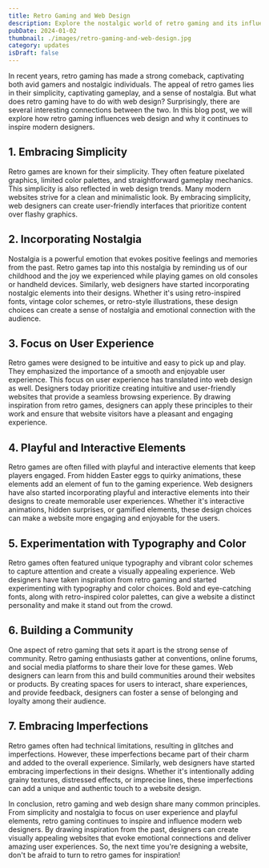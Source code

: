 ```yaml
---
title: Retro Gaming and Web Design
description: Explore the nostalgic world of retro gaming and its influence on modern web design. Discover the perfect fusion of old-school graphics and innovative UI/UX.
pubDate: 2024-01-02
thumbnail: ./images/retro-gaming-and-web-design.jpg
category: updates
isDraft: false
---
```


In recent years, retro gaming has made a strong comeback, captivating both avid gamers and nostalgic individuals. The appeal of retro games lies in their simplicity, captivating gameplay, and a sense of nostalgia. But what does retro gaming have to do with web design? Surprisingly, there are several interesting connections between the two. In this blog post, we will explore how retro gaming influences web design and why it continues to inspire modern designers.

## 1. Embracing Simplicity

Retro games are known for their simplicity. They often feature pixelated graphics, limited color palettes, and straightforward gameplay mechanics. This simplicity is also reflected in web design trends. Many modern websites strive for a clean and minimalistic look. By embracing simplicity, web designers can create user-friendly interfaces that prioritize content over flashy graphics.

## 2. Incorporating Nostalgia

Nostalgia is a powerful emotion that evokes positive feelings and memories from the past. Retro games tap into this nostalgia by reminding us of our childhood and the joy we experienced while playing games on old consoles or handheld devices. Similarly, web designers have started incorporating nostalgic elements into their designs. Whether it's using retro-inspired fonts, vintage color schemes, or retro-style illustrations, these design choices can create a sense of nostalgia and emotional connection with the audience.

## 3. Focus on User Experience

Retro games were designed to be intuitive and easy to pick up and play. They emphasized the importance of a smooth and enjoyable user experience. This focus on user experience has translated into web design as well. Designers today prioritize creating intuitive and user-friendly websites that provide a seamless browsing experience. By drawing inspiration from retro games, designers can apply these principles to their work and ensure that website visitors have a pleasant and engaging experience.

## 4. Playful and Interactive Elements

Retro games are often filled with playful and interactive elements that keep players engaged. From hidden Easter eggs to quirky animations, these elements add an element of fun to the gaming experience. Web designers have also started incorporating playful and interactive elements into their designs to create memorable user experiences. Whether it's interactive animations, hidden surprises, or gamified elements, these design choices can make a website more engaging and enjoyable for the users.

## 5. Experimentation with Typography and Color

Retro games often featured unique typography and vibrant color schemes to capture attention and create a visually appealing experience. Web designers have taken inspiration from retro gaming and started experimenting with typography and color choices. Bold and eye-catching fonts, along with retro-inspired color palettes, can give a website a distinct personality and make it stand out from the crowd.

## 6. Building a Community

One aspect of retro gaming that sets it apart is the strong sense of community. Retro gaming enthusiasts gather at conventions, online forums, and social media platforms to share their love for these games. Web designers can learn from this and build communities around their websites or products. By creating spaces for users to interact, share experiences, and provide feedback, designers can foster a sense of belonging and loyalty among their audience.

## 7. Embracing Imperfections

Retro games often had technical limitations, resulting in glitches and imperfections. However, these imperfections became part of their charm and added to the overall experience. Similarly, web designers have started embracing imperfections in their designs. Whether it's intentionally adding grainy textures, distressed effects, or imprecise lines, these imperfections can add a unique and authentic touch to a website design.

In conclusion, retro gaming and web design share many common principles. From simplicity and nostalgia to focus on user experience and playful elements, retro gaming continues to inspire and influence modern web designers. By drawing inspiration from the past, designers can create visually appealing websites that evoke emotional connections and deliver amazing user experiences. So, the next time you're designing a website, don't be afraid to turn to retro games for inspiration!
